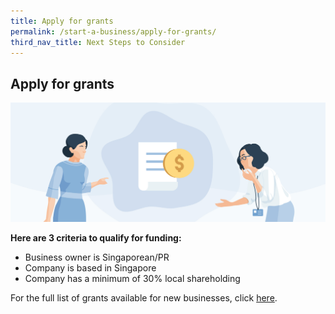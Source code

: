 ```yaml
---
title: Apply for grants
permalink: /start-a-business/apply-for-grants/
third_nav_title: Next Steps to Consider
---
```


## Apply for grants

![Apply for grants](/images/start/StartSJ_StartSJ_ApplyGrants.jpg)

**Here are 3 criteria to qualify for funding:**

- Business owner is Singaporean/PR
- Company is based in Singapore
- Company has a minimum of 30% local shareholding

For the full list of grants available for new businesses, click [here](/run-and-grow/grants/).
